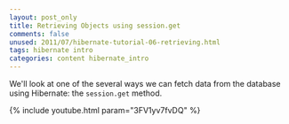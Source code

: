 ```yaml
---
layout: post_only
title: Retrieving Objects using session.get
comments: false
unused: 2011/07/hibernate-tutorial-06-retrieving.html
tags: hibernate intro
categories: content hibernate_intro
---
```


We'll look at one of the several ways we can fetch data from the database using Hibernate: the `session.get` method.

{% include youtube.html param="3FV1yv7fvDQ" %}